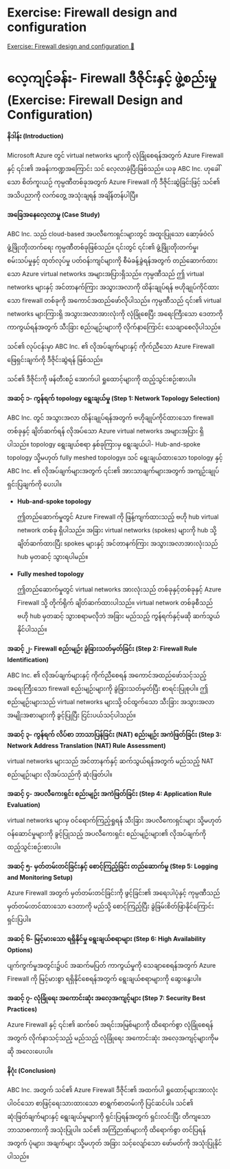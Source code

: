 # Exercise: Firewall design and configuration

[Exercise: Firewall design and configuration 🔗](https://www.coursera.org/learn/cybersecurity-tools-and-technologies/supplement/BxxrE/exercise-firewall-design-and-configuration)

# လေ့ကျင့်ခန်း- Firewall ဒီဇိုင်းနှင့် ဖွဲ့စည်းမှု (Exercise: Firewall Design and Configuration)

**နိဒါန်း (Introduction)**

Microsoft Azure တွင် virtual networks များကို လုံခြုံစေရန်အတွက် Azure Firewall နှင့် ၎င်း၏ အခန်းကဏ္ဍအကြောင်း သင် လေ့လာခဲ့ပြီးဖြစ်သည်။ ယခု ABC Inc. ဟုခေါ်သော စိတ်ကူးယဉ် ကုမ္ပဏီတစ်ခုအတွက် Azure Firewall ကို ဒီဇိုင်းဆွဲခြင်းဖြင့် သင်၏ အသိပညာကို လက်တွေ့ အသုံးချရန် အချိန်တန်ပါပြီ။

**အခြေအနေလေ့လာမှု (Case Study)**

ABC Inc. သည် cloud-based အပလီကေးရှင်းများတွင် အထူးပြုသော ဆော့ဖ်ဝဲလ် ဖွံ့ဖြိုးတိုးတက်ရေး ကုမ္ပဏီတစ်ခုဖြစ်သည်။ ၎င်းတွင် ၎င်း၏ ဖွံ့ဖြိုးတိုးတက်မှု၊ စမ်းသပ်မှုနှင့် ထုတ်လုပ်မှု ပတ်ဝန်းကျင်များကို စီမံခန့်ခွဲရန်အတွက် တည်ဆောက်ထားသော Azure virtual networks အများအပြားရှိသည်။ ကုမ္ပဏီသည် ဤ virtual networks များနှင့် အင်တာနက်ကြား အသွားအလာကို ထိန်းချုပ်ရန် ဗဟိုချုပ်ကိုင်ထားသော firewall တစ်ခုကို အကောင်အထည်ဖော်လိုပါသည်။ ကုမ္ပဏီသည် ၎င်း၏ virtual networks များကြားရှိ အသွားအလာအားလုံးကို လုံခြုံစေပြီး အရေးကြီးသော ဒေတာကို ကာကွယ်ရန်အတွက် သီးခြား စည်းမျဉ်းများကို လိုက်နာကြောင်း သေချာစေလိုပါသည်။

သင်၏ လုပ်ငန်းမှာ ABC Inc. ၏ လိုအပ်ချက်များနှင့် ကိုက်ညီသော Azure Firewall ဖြေရှင်းချက်ကို ဒီဇိုင်းဆွဲရန် ဖြစ်သည်။

သင်၏ ဒီဇိုင်းကို ဖန်တီးစဉ် အောက်ပါ ရှုထောင့်များကို ထည့်သွင်းစဉ်းစားပါ။

**အဆင့် ၁- ကွန်ရက် topology ရွေးချယ်မှု (Step 1: Network Topology Selection)**

ABC Inc. တွင် အသွားအလာ ထိန်းချုပ်ရန်အတွက် ဗဟိုချုပ်ကိုင်ထားသော firewall တစ်ခုနှင့် ချိတ်ဆက်ရန် လိုအပ်သော Azure virtual networks အများအပြား ရှိပါသည်။ topology ရွေးချယ်စရာ နှစ်ခုကြားမှ ရွေးချယ်ပါ- Hub-and-spoke topology သို့မဟုတ် fully meshed topology။ သင် ရွေးချယ်ထားသော topology နှင့် ABC Inc. ၏ လိုအပ်ချက်များအတွက် ၎င်း၏ အားသာချက်များအတွက် အကျဉ်းချုပ် ရှင်းပြချက်ကို ပေးပါ။

- **Hub-and-spoke topology**

  ဤတည်ဆောက်မှုတွင် Azure Firewall ကို ဖြန့်ကျက်ထားသည့် ဗဟို hub virtual network တစ်ခု ရှိပါသည်။ အခြား virtual networks (spokes) များကို hub သို့ ချိတ်ဆက်ထားပြီး spokes များနှင့် အင်တာနက်ကြား အသွားအလာအားလုံးသည် hub မှတဆင့် သွားရပါမည်။

- **Fully meshed topology**

  ဤတည်ဆောက်မှုတွင် virtual networks အားလုံးသည် တစ်ခုနှင့်တစ်ခုနှင့် Azure Firewall သို့ တိုက်ရိုက် ချိတ်ဆက်ထားပါသည်။ virtual network တစ်ခုစီသည် ဗဟို hub မှတဆင့် သွားစရာမလိုဘဲ အခြား မည်သည့် ကွန်ရက်နှင့်မဆို ဆက်သွယ်နိုင်ပါသည်။

**အဆင့် ၂- Firewall စည်းမျဉ်း ခွဲခြားသတ်မှတ်ခြင်း (Step 2: Firewall Rule Identification)**

ABC Inc. ၏ လိုအပ်ချက်များနှင့် ကိုက်ညီစေရန် အကောင်အထည်ဖော်သင့်သည့် အရေးကြီးသော firewall စည်းမျဉ်းများကို ခွဲခြားသတ်မှတ်ပြီး စာရင်းပြုစုပါ။ ဤစည်းမျဉ်းများသည် virtual networks များသို့ ဝင်ထွက်သော သီးခြား အသွားအလာ အမျိုးအစားများကို ခွင့်ပြုပြီး ငြင်းပယ်သင့်ပါသည်။

**အဆင့် ၃- ကွန်ရက် လိပ်စာ ဘာသာပြန်ခြင်း (NAT) စည်းမျဉ်း အကဲဖြတ်ခြင်း (Step 3: Network Address Translation (NAT) Rule Assessment)**

virtual networks များသည် အင်တာနက်နှင့် ဆက်သွယ်ရန်အတွက် မည်သည့် NAT စည်းမျဉ်းများ လိုအပ်သည်ကို ဆုံးဖြတ်ပါ။

**အဆင့် ၄- အပလီကေးရှင်း စည်းမျဉ်း အကဲဖြတ်ခြင်း (Step 4: Application Rule Evaluation)**

virtual networks များမှ ဝင်ရောက်ကြည့်ရှုရန် သီးခြား အပလီကေးရှင်းများ သို့မဟုတ် ဝန်ဆောင်မှုများကို ခွင့်ပြုသည့် အပလီကေးရှင်း စည်းမျဉ်းများ၏ လိုအပ်ချက်ကို ထည့်သွင်းစဉ်းစားပါ။

**အဆင့် ၅- မှတ်တမ်းတင်ခြင်းနှင့် စောင့်ကြည့်ခြင်း တည်ဆောက်မှု (Step 5: Logging and Monitoring Setup)**

Azure Firewall အတွက် မှတ်တမ်းတင်ခြင်းကို ဖွင့်ခြင်း၏ အရေးပါပုံနှင့် ကုမ္ပဏီသည် မှတ်တမ်းတင်ထားသော ဒေတာကို မည်သို့ စောင့်ကြည့်ပြီး ခွဲခြမ်းစိတ်ဖြာနိုင်ကြောင်း ရှင်းပြပါ။

**အဆင့် ၆- မြင့်မားသော ရရှိနိုင်မှု ရွေးချယ်စရာများ (Step 6: High Availability Options)**

ပျက်ကွက်မှုအတွင်း၌ပင် အဆက်မပြတ် ကာကွယ်မှုကို သေချာစေရန်အတွက် Azure Firewall ကို မြင့်မားစွာ ရရှိနိုင်စေရန်အတွက် ရွေးချယ်စရာများကို ဆွေးနွေးပါ။

**အဆင့် ၇- လုံခြုံရေး အကောင်းဆုံး အလေ့အကျင့်များ (Step 7: Security Best Practices)**

Azure Firewall နှင့် ၎င်း၏ ဆက်စပ် အရင်းအမြစ်များကို ထိရောက်စွာ လုံခြုံစေရန်အတွက် လိုက်နာသင့်သည့် မည်သည့် လုံခြုံရေး အကောင်းဆုံး အလေ့အကျင့်များကိုမဆို အလေးပေးပါ။

**နိဂုံး (Conclusion)**

ABC Inc. အတွက် သင်၏ Azure Firewall ဒီဇိုင်း၏ အထက်ပါ ရှုထောင့်များအားလုံး ပါဝင်သော စာဖြင့်ရေးသားထားသော စာရွက်စာတမ်းကို ပြင်ဆင်ပါ။ သင်၏ ဆုံးဖြတ်ချက်များနှင့် ရွေးချယ်မှုများကို ရှင်းပြရန်အတွက် ရှင်းလင်းပြီး တိကျသော ဘာသာစကားကို အသုံးပြုပါ။ သင်၏ အကြံဉာဏ်များကို ထိရောက်စွာ တင်ပြရန်အတွက် ပုံများ၊ အချက်များ သို့မဟုတ် အခြား သင့်လျော်သော ဖော်မတ်ကို အသုံးပြုနိုင်ပါသည်။
